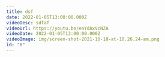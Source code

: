 ```yaml
---
title: dsf
date: 2022-01-05T13:00:00.000Z
videoDesc: sdfaf
videoUrl: https://youtu.be/enYdAxVcNZA
videoDate: 2022-01-05T13:00:00.000Z
videoImage: img/screen-shot-2021-10-18-at-10.26.24-am.png
id: "8"
---
```

